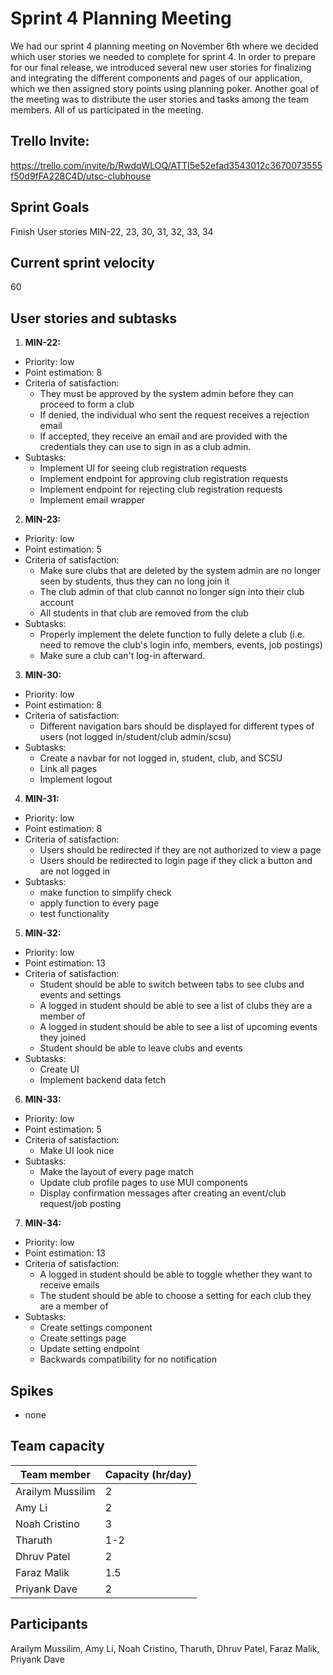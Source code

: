 # Sprint 4 Planning Meeting
We had our sprint 4 planning meeting on November 6th where we decided which user stories we needed to complete for sprint 4. In order to prepare for our final release, we introduced several new user stories for finalizing and integrating the different components and pages of our application, which we then assigned story points using planning poker. Another goal of the meeting was to distribute the user stories and tasks among the team members. All of us participated in the meeting. 

## Trello Invite:
https://trello.com/invite/b/RwdqWLOQ/ATTI5e52efad3543012c3670073555f50d9fFA228C4D/utsc-clubhouse

## Sprint Goals
Finish User stories MIN-22, 23, 30, 31, 32, 33, 34

## Current sprint velocity
60

## User stories and subtasks
1. **MIN-22:** 
- Priority: low
- Point estimation: 8
- Criteria of satisfaction: 
    * They must be approved by the system admin before they can proceed to form a club
    * If denied, the individual who sent the request receives a rejection email
    * If accepted, they receive an email and are provided with the credentials they can use to sign in as a club admin.
- Subtasks: 
    - Implement UI for seeing club registration requests
    - Implement endpoint for approving club registration requests
    - Implement endpoint for rejecting club registration requests
    - Implement email wrapper

2. **MIN-23:**
- Priority: low
- Point estimation: 5
- Criteria of satisfaction: 
    * Make sure clubs that are deleted by the system admin are no longer seen by students, thus they can no long join it
    * The club admin of that club cannot no longer sign into their club account
    * All students in that club are removed from the club
- Subtasks:
    - Properly implement the delete function to fully delete a club (i.e. need to remove the club's login info, members, events, job postings)
    - Make sure a club can't log-in afterward.

3. **MIN-30:** 
- Priority: low
- Point estimation: 8
- Criteria of satisfaction: 
    * Different navigation bars should be displayed for different types of users (not logged in/student/club admin/scsu)
- Subtasks: 
    - Create a navbar for not logged in, student, club, and SCSU
    - Link all pages
    - Implement logout


4. **MIN-31:**
- Priority: low
- Point estimation: 8
- Criteria of satisfaction: 
    * Users should be redirected if they are not authorized to view a page
    * Users should be redirected to login page if they click a button and are not logged in
- Subtasks: 
    - make function to simplify check
    - apply function to every page
    - test functionality

5. **MIN-32:**
- Priority: low
- Point estimation: 13
- Criteria of satisfaction: 
    * Student should be able to switch between tabs to see clubs and events and settings
    * A logged in student should be able to see a list of clubs they are a member of
    * A logged in student should be able to see a list of upcoming events they joined
    * Student should be able to leave clubs and events
- Subtasks:  
    - Create UI
    - Implement backend data fetch

6. **MIN-33:**
- Priority: low
- Point estimation: 5
- Criteria of satisfaction: 
    * Make UI look nice
- Subtasks:  
    - Make the layout of every page match
    - Update club profile pages to use MUI components
    - Display confirmation messages after creating an event/club request/job posting

7. **MIN-34:**
- Priority: low
- Point estimation: 13
- Criteria of satisfaction: 
    * A logged in student should be able to toggle whether they want to receive emails
    * The student should be able to choose a setting for each club they are a member of
- Subtasks:  
    - Create settings component
    - Create settings page
    - Update setting endpoint
    - Backwards compatibility for no notification

## Spikes 
- none

## Team capacity
Team member | Capacity (hr/day)
--------| -----------
Arailym Mussilim | 2
Amy Li | 2
Noah Cristino | 3
Tharuth | 1-2
Dhruv Patel | 2
Faraz Malik | 1.5
Priyank Dave | 2

## Participants
Arailym Mussilim, Amy Li, Noah Cristino, Tharuth, Dhruv Patel, Faraz Malik, Priyank Dave




